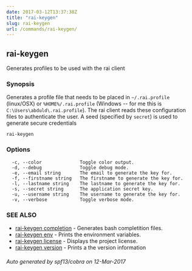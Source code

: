 ```yaml
---
date: 2017-03-12T13:37:38Z
title: "rai-keygen"
slug: rai-keygen
url: /commands/rai-keygen/
---
```

## rai-keygen

Generates profiles to be used with the rai client

### Synopsis


Generates a profile file that needs to be placed in `~/.rai.profile` (linux/OSX) or `%HOME%/.rai.profile` (Windows -- for me this is `C:\Users\abduld\.rai.profile`). The rai client reads these configuration files to authenticate the user. A seed (specified by `secret`) is used to generate secure credentials

```
rai-keygen
```

### Options

```
  -c, --color              Toggle color output.
  -d, --debug              Toggle debug mode.
  -e, --email string       The email to generate the key for.
  -f, --firstname string   The firstname to generate the key for.
  -l, --lastname string    The lastname to generate the key for.
  -s, --secret string      The application secret key.
  -u, --username string    The username to generate the key for.
  -v, --verbose            Toggle verbose mode.
```

### SEE ALSO
* [rai-keygen completion](/commands/rai-keygen_completion/)	 - Generates bash completition files.
* [rai-keygen env](/commands/rai-keygen_env/)	 - Prints the environment variables.
* [rai-keygen license](/commands/rai-keygen_license/)	 - Displays the project license.
* [rai-keygen version](/commands/rai-keygen_version/)	 - Prints a the version information

###### Auto generated by spf13/cobra on 12-Mar-2017
